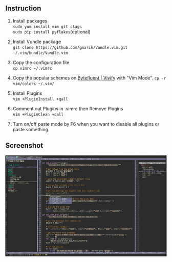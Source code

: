 Instruction
---
1. Install packages<br>
`sudo yum install vim git ctags`<br>
`sudo pip install pyflakes`(optional)<br>

2. Install Vundle package<br>
`git clone https://github.com/gmarik/Vundle.vim.git ~/.vim/bundle/Vundle.vim`<br>

3. Copy the configuration file<br>
`cp vimrc ~/.vimrc`<br>

4. Copy the popular schemes on [Bytefluent | Vivify](http://bytefluent.com/vivify/) with "Vim Mode".
`cp -r vim/colors ~/.vim/`<br>

5. Install Plugins<br>
`vim +PluginInstall +qall`<br>

6. Comment out Plugins in .vimrc then Remove Plugins<br>
`vim +PluginClean +qall`<br>

7. Turn on/off paste mode by F6 when you want to disable all plugins or paste something.<br>

Screenshot
---
![image](screenshot.png)
